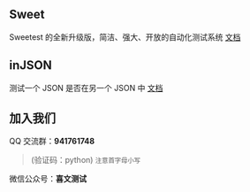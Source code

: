 ## Sweet

Sweetest 的全新升级版，简洁、强大、开放的自动化测试系统 [文档](/sweet/)


## inJSON

测试一个 JSON 是否在另一个 JSON 中 [文档](/injson/)


## 加入我们

QQ 交流群：**941761748**
> (验证码：python) <small>注意首字母小写</small>

微信公众号：**喜文测试**
